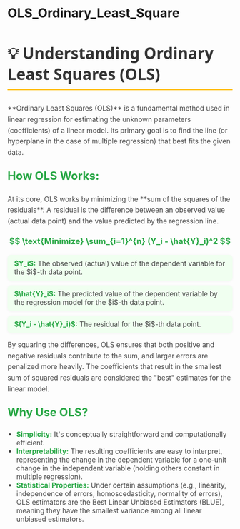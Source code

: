 # OLS_Ordinary_Least_Square

<h2 id="ols-explanation-section" style="color: #333; font-family: 'Segoe UI', sans-serif; font-size: 2.5em; border-bottom: 3px solid #FFC107; padding-bottom: 10px;">
  💡 Understanding Ordinary Least Squares (OLS)
</h2>
<p style="font-size: 1.1em; color: #444; line-height: 1.6;">
  **Ordinary Least Squares (OLS)** is a fundamental method used in linear regression for estimating the unknown parameters (coefficients) of a linear model. Its primary goal is to find the line (or hyperplane in the case of multiple regression) that best fits the given data.
</p>
<h3 style="color: #28A745; font-size: 1.8em; margin-top: 25px;">How OLS Works:</h3>
<p style="font-size: 1.1em; color: #444; line-height: 1.6;">
  At its core, OLS works by minimizing the **sum of the squares of the residuals**. A residual is the difference between an observed value (actual data point) and the value predicted by the regression line.
</p>
<p align="center" style="font-size: 1.3em; font-weight: bold; color: #28A745; margin: 20px 0;">
  $$ \text{Minimize} \sum_{i=1}^{n} (Y_i - \hat{Y}_i)^2 $$
</p>
<ul style="list-style-type: none; padding: 0; font-size: 1.1em; color: #444;">
  <li style="margin-bottom: 10px; background-color: #F0FFF0; padding: 10px 15px; border-radius: 8px; box-shadow: 0 1px 5px rgba(0,0,0,0.05);">
    <strong style="color: #28A745;">$Y_i$:</strong> The observed (actual) value of the dependent variable for the $i$-th data point.
  </li>
  <li style="margin-bottom: 10px; background-color: #F0FFF0; padding: 10px 15px; border-radius: 8px; box-shadow: 0 1px 5px rgba(0,0,0,0.05);">
    <strong style="color: #28A745;">$\hat{Y}_i$:</strong> The predicted value of the dependent variable by the regression model for the $i$-th data point.
  </li>
  <li style="margin-bottom: 10px; background-color: #F0FFF0; padding: 10px 15px; border-radius: 8px; box-shadow: 0 1px 5px rgba(0,0,0,0.05);">
    <strong style="color: #28A745;">$(Y_i - \hat{Y}_i)$:</strong> The residual for the $i$-th data point.
  </li>
</ul>
<p style="font-size: 1.1em; color: #444; line-height: 1.6; margin-top: 15px;">
  By squaring the differences, OLS ensures that both positive and negative residuals contribute to the sum, and larger errors are penalized more heavily. The coefficients that result in the smallest sum of squared residuals are considered the "best" estimates for the linear model.
</p>
<h3 style="color: #28A745; font-size: 1.8em; margin-top: 25px;">Why Use OLS?</h3>
<ul style="list-style-type: disc; padding-left: 20px; font-size: 1.1em; color: #444;">
  <li><strong style="color: #28A745;">Simplicity:</strong> It's conceptually straightforward and computationally efficient.</li>
  <li><strong style="color: #28A745;">Interpretability:</strong> The resulting coefficients are easy to interpret, representing the change in the dependent variable for a one-unit change in the independent variable (holding others constant in multiple regression).</li>
  <li><strong style="color: #28A745;">Statistical Properties:</strong> Under certain assumptions (e.g., linearity, independence of errors, homoscedasticity, normality of errors), OLS estimators are the Best Linear Unbiased Estimators (BLUE), meaning they have the smallest variance among all linear unbiased estimators.</li>
</ul>

